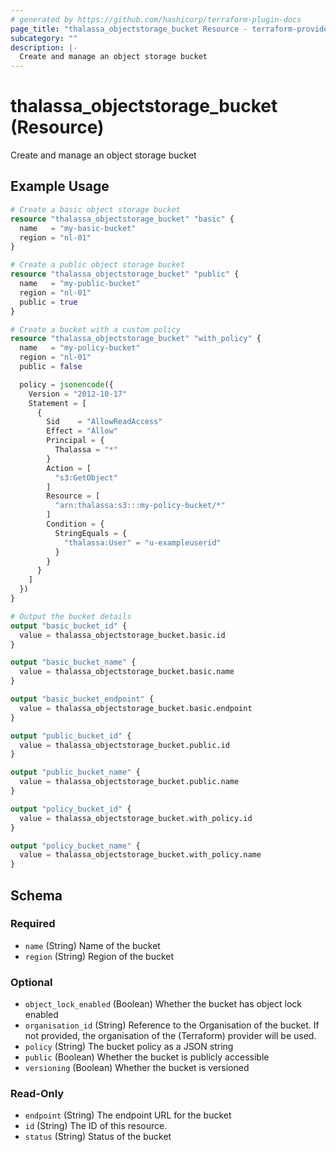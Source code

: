 ```yaml
---
# generated by https://github.com/hashicorp/terraform-plugin-docs
page_title: "thalassa_objectstorage_bucket Resource - terraform-provider-thalassa"
subcategory: ""
description: |-
  Create and manage an object storage bucket
---
```


# thalassa_objectstorage_bucket (Resource)

Create and manage an object storage bucket

## Example Usage

```terraform
# Create a basic object storage bucket
resource "thalassa_objectstorage_bucket" "basic" {
  name   = "my-basic-bucket"
  region = "nl-01"
}

# Create a public object storage bucket
resource "thalassa_objectstorage_bucket" "public" {
  name   = "my-public-bucket"
  region = "nl-01"
  public = true
}

# Create a bucket with a custom policy
resource "thalassa_objectstorage_bucket" "with_policy" {
  name   = "my-policy-bucket"
  region = "nl-01"
  public = false

  policy = jsonencode({
    Version = "2012-10-17"
    Statement = [
      {
        Sid    = "AllowReadAccess"
        Effect = "Allow"
        Principal = {
          Thalassa = "*"
        }
        Action = [
          "s3:GetObject"
        ]
        Resource = [
          "arn:thalassa:s3:::my-policy-bucket/*"
        ]
        Condition = {
          StringEquals = {
            "thalassa:User" = "u-exampleuserid"
          }
        }
      }
    ]
  })
}

# Output the bucket details
output "basic_bucket_id" {
  value = thalassa_objectstorage_bucket.basic.id
}

output "basic_bucket_name" {
  value = thalassa_objectstorage_bucket.basic.name
}

output "basic_bucket_endpoint" {
  value = thalassa_objectstorage_bucket.basic.endpoint
}

output "public_bucket_id" {
  value = thalassa_objectstorage_bucket.public.id
}

output "public_bucket_name" {
  value = thalassa_objectstorage_bucket.public.name
}

output "policy_bucket_id" {
  value = thalassa_objectstorage_bucket.with_policy.id
}

output "policy_bucket_name" {
  value = thalassa_objectstorage_bucket.with_policy.name
}
```

<!-- schema generated by tfplugindocs -->
## Schema

### Required

- `name` (String) Name of the bucket
- `region` (String) Region of the bucket

### Optional

- `object_lock_enabled` (Boolean) Whether the bucket has object lock enabled
- `organisation_id` (String) Reference to the Organisation of the bucket. If not provided, the organisation of the (Terraform) provider will be used.
- `policy` (String) The bucket policy as a JSON string
- `public` (Boolean) Whether the bucket is publicly accessible
- `versioning` (Boolean) Whether the bucket is versioned

### Read-Only

- `endpoint` (String) The endpoint URL for the bucket
- `id` (String) The ID of this resource.
- `status` (String) Status of the bucket
